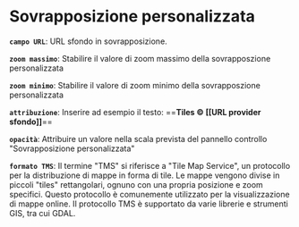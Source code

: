 # Sovrapposizione personalizzata

**`campo URL`**: 
URL sfondo in sovrapposizione.

**`zoom massimo`**:
Stabilire il valore di zoom massimo della sovrapposzione personalizzata

**`zoom minimo`**:
Stabilire il valore di zoom minimo della sovrapposzione personalizzata

**`attribuzione`**:
Inserire ad esempio il testo: ==**Tiles © [[URL provider sfondo]]**== 

**`opacità`**:
Attribuire un valore nella scala prevista del pannello controllo "Sovrapposizione personalizzata"

**`formato TMS`**:
Il termine "TMS" si riferisce a "Tile Map Service", un protocollo per la distribuzione di mappe in forma di tile. Le mappe vengono divise in piccoli "tiles" rettangolari, ognuno con una propria posizione e zoom specifici. Questo protocollo è comunemente utilizzato per la visualizzazione di mappe online.  Il protocollo TMS è supportato da varie librerie e strumenti GIS, tra cui GDAL.
